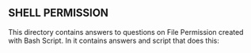 ## SHELL PERMISSION

This directory contains answers to questions on File Permission created with Bash Script. In it contains answers and script that does this:


